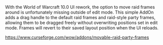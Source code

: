 With the World of Warcraft 10.0 UI rework, the option to move raid frames around is unfortunately missing outside of edit mode. 
This simple AddOn adds a drag handle to the default raid frames and raid-style party frames, allowing them to be dragged freely without overwriting positions set in edit mode. Frames will revert to their saved layout position when the UI reloads.

https://www.curseforge.com/wow/addons/movable-raid-party-frames
